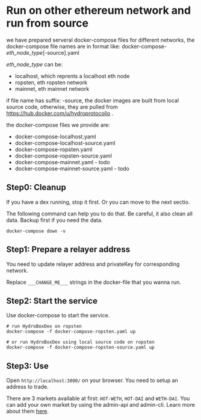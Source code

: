 # Run on other ethereum network and run from source

we have prepared serveral docker-compose files for different networks, the docker-compose file names are in format like: docker-compose-*eth_node_type*[-source].yaml

*eth_node_type* can be:

- localhost, which reprents a localhost eth node
- ropsten, eth ropsten network
- mainnet, eth mainnet network

if file name has suffix: -source, the docker images are built from local source code, otherwise, they are pulled from https://hub.docker.com/u/hydroprotocolio .

the docker-compose files we provide are:

- docker-compose-localhost.yaml
- docker-compose-localhost-source.yaml
- docker-compose-ropsten.yaml
- docker-compose-ropsten-source.yaml
- docker-compose-mainnet.yaml - todo
- docker-compose-mainnet-source.yaml - todo

## Step0: Cleanup

If you have a dex running, stop it first. Or you can move to the next sectio.

The following command can help you to do that. Be careful, it also clean all data. Backup first if you need the data.

	docker-compose down -v

## Step1: Prepare a relayer address

You need to update relayer address and privateKey for corresponding network.

Replace `___CHANGE_ME___` strings in the docker-file that you wanna run.

## Step2: Start the service

Use docker-compose to start the service.

```shell
# run HydroBoxDex on ropsten  
docker-compose -f docker-compose-ropsten.yaml up

# or run HydroBoxDex using local source code on ropsten  
docker-compose -f docker-compose-ropsten-source.yaml up
```

## Step3: Use

Open `http://localhost:3000/` on your browser. You need to setup an address to trade.	

There are 3 markets available at first: `HOT-WETH`, `HOT-DAI` and `WETH-DAI`. You can add your own market by using the admin-api and admin-cli. Learn more about them [here](./admin-api-and-cli.md).